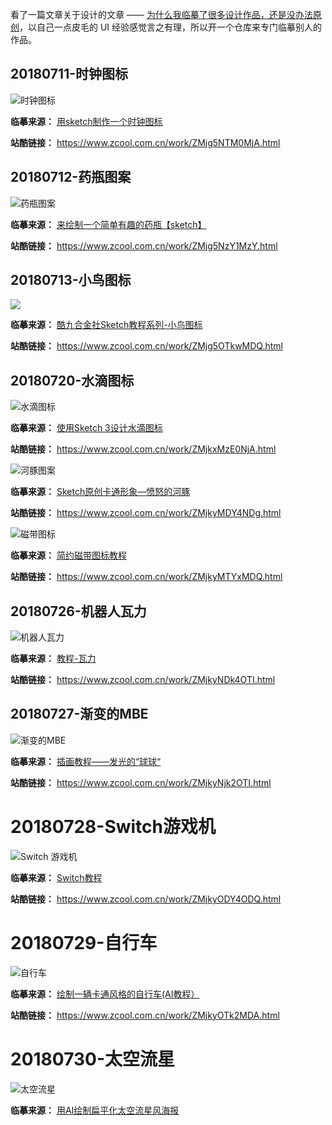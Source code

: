 看了一篇文章关于设计的文章 —— [为什么我临摹了很多设计作品，还是没办法原创](https://www.uisdc.com/copy-not-lead-to-original#loopNav)，以自己一点皮毛的 UI 经验感觉言之有理，所以开一个仓库来专门临摹别人的作品。



## 20180711-时钟图标

![时钟图标](images/20180711-时钟图标.png)

**临摹来源：** [用sketch制作一个时钟图标](http://www.ui.cn/detail/102863.html)

**站酷链接：** https://www.zcool.com.cn/work/ZMjg5NTM0MjA.html



## 20180712-药瓶图案

![药瓶图案](images/20180712-药瓶图案.png)

**临摹来源：** [来绘制一个简单有趣的药瓶【sketch】](http://www.xueui.cn/tutorials/sketch-interesting-bottle.html)

**站酷链接：** https://www.zcool.com.cn/work/ZMjg5NzY1MzY.html



## 20180713-小鸟图标

![](images/20180713-小鸟图标.png)

**临摹来源：** [酷九合金社Sketch教程系列-小鸟图标](https://www.zcool.com.cn/article/ZODU0MzY.html)

**站酷链接：** https://www.zcool.com.cn/work/ZMjg5OTkwMDQ.html




## 20180720-水滴图标

![水滴图标](images/20180720-水滴图标.png)

**临摹来源：** [使用Sketch 3设计水滴图标](http://www.ui.cn/detail/34282.html)

**站酷链接：** https://www.zcool.com.cn/work/ZMjkxMzE0NjA.html



![河豚图案](images/20180724-河豚图案.png)

**临摹来源：** [Sketch原创卡通形象—愤怒的河豚](http://www.ui.cn/detail/191138.html)

**站酷链接：** https://www.zcool.com.cn/work/ZMjkyMDY4NDg.html



![磁带图标](images/20180725-磁带图标.png)

**临摹来源：** [简约磁带图标教程](http://www.xueui.cn/tutorials/other-tutorials/cidai.html)

**站酷链接：** https://www.zcool.com.cn/work/ZMjkyMTYxMDQ.html



## 20180726-机器人瓦力

![机器人瓦力](images/20180726-瓦力.png)

**临摹来源：** [教程-瓦力](http://www.xueui.cn/tutorials/walli_course.html)

**站酷链接：** https://www.zcool.com.cn/work/ZMjkyNDk4OTI.html



## 20180727-渐变的MBE

![渐变的MBE](images/20180727-渐变的MBE.png)

**临摹来源：** [插画教程——发光的“球球“](http://www.ui.cn/detail/212925.html)

**站酷链接：** https://www.zcool.com.cn/work/ZMjkyNjk2OTI.html



# 20180728-Switch游戏机

![Switch 游戏机](images/20180728-Switch游戏机.png)

**临摹来源：** [Switch教程](http://www.xueui.cn/tutorials/switch180111.html)

**站酷链接：** https://www.zcool.com.cn/work/ZMjkyODY4ODQ.html



# 20180729-自行车

![自行车](images/20180729-自行车.png)

**临摹来源：** [绘制一辆卡通风格的自行车(AI教程）](http://www.xueui.cn/tutorials/illustrator-tutorials/draw-a-cartoon-style-bike-ai-tutorial.html)

**站酷链接：** https://www.zcool.com.cn/work/ZMjkyOTk2MDA.html



# 20180730-太空流星

![太空流星](images/20180730-太空流星.png)

**临摹来源：** [用AI绘制扁平化太空流星风海报](http://www.xueui.cn/tutorials/using-ai-to-draw-flat-space-meteor-wind-posters.html)

